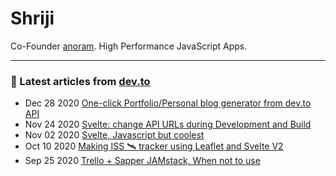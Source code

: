 # Shriji
Co-Founder [anoram](https://anoram.com). High Performance JavaScript Apps.
<hr>

### 📝 Latest articles from [dev.to](https://dev.to/shriji)

* Dec 28 2020 [One-click Portfolio/Personal blog generator from dev.to API](https://dev.to/shriji/one-click-portfolio-personal-blog-generator-from-dev-to-api-3apb) 
* Nov 24 2020 [Svelte: change API URLs during Development and Build](https://dev.to/shriji/svelte-change-api-urls-during-development-and-build-1ol0) 
* Nov 02 2020 [Svelte, Javascript but coolest](https://dev.to/shriji/svelte-javascript-but-coolest-f7e) 
* Oct 10 2020 [Making ISS 🛰️ tracker using Leaflet and Svelte V2](https://dev.to/shriji/making-iss-tracker-using-leaflet-and-svelte-v2-4k1p) 
* Sep 25 2020 [Trello + Sapper JAMstack, When not to use](https://dev.to/shriji/trello-sapper-jamstack-when-not-to-use-5e41) 


